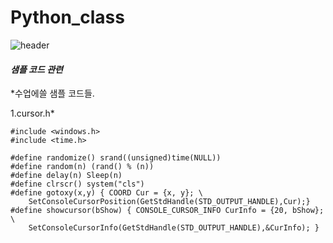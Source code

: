 # Python_class
![header](https://capsule-render.vercel.app/api?type=wave&color=auto&height=300&section=header&text=샘플%20코드들&fontSize=90)








#### ***샘플 코드 관련***

 *수업에쓸 샘플 코드들. 
 
  1.cursor.h*
 
 
```
#include <windows.h>
#include <time.h>

#define randomize() srand((unsigned)time(NULL))
#define random(n) (rand() % (n))
#define delay(n) Sleep(n)
#define clrscr() system("cls")
#define gotoxy(x,y) { COORD Cur = {x, y}; \
	SetConsoleCursorPosition(GetStdHandle(STD_OUTPUT_HANDLE),Cur);}
#define showcursor(bShow) { CONSOLE_CURSOR_INFO CurInfo = {20, bShow}; \
	SetConsoleCursorInfo(GetStdHandle(STD_OUTPUT_HANDLE),&CurInfo); }
```




